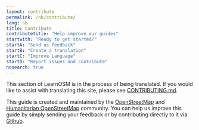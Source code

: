 ```yaml
---
layout: contribute
permalink: /nb/contribute/
lang: nb
title: Contribute
contributetitle: "Help improve our guides"
startwith: "Ready to get started?"
startA: "Send us feedback"
startB: "Create a translation"
startC: "Improve Language"
startD: "Report issues and contribute"
nosearch: true
---
```


This section of LearnOSM is in the process of being translated. If you would like to assist with translating this site, please see [CONTRIBUTING.md](https://github.com/hotosm/learnosm/blob/gh-pages/CONTRIBUTING.md). 

This guide is created and maintained by the [OpenStreetMap](http://www.openstreetmap.org/) and [Humanitarian OpenStreetMap](http://hotosm.org/) community. You can help us improve this guide by simply sending your feedback or by contributing directly to it via [Github](http://github.com/hotosm/learnosm).
